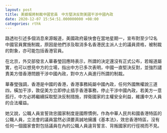 ```yaml
---
layout: post
title: 美據報將制裁中國官員　中方堅決反對美國干涉中國內政
date: 2020-12-07 15:54:51.000000000 +08:00
categories: rthk
---
```


路透社引述多個消息來源報道，美國政府最快會在當地星期一，宣布對至少12名中國官員實施制裁，原因是他們涉及取消多名香港民主派人士的議員資格，被制裁的對象，亦可能包括香港官員。

在北京，外交部發言人華春瑩回應時表示，所謂的決定還沒有正式公布，若報道屬實，也可以想見中方的立場，指出中方已多次表明，中國一直堅決反對，並強烈譴責美方借香港問題干涉中國內政，對中方人員進行所謂的制裁。

華春瑩強調，香港是中國的香港，香港事務純屬中國內政，任何外國無權說三道四，橫加干涉，敦促美方立即停止插手香港事務，停止干涉中國內政，若美方一意孤行，中方必將繼續採取堅決反制措施，捍衛國家的主權安全利益，維護中方人員的合法權益。

她又說，公職人員宣誓效忠國家制度是國際慣例，作為中華人民共和國香港特區的公職人員，立法會的議員當然必須要真誠地擁護《基本法》，效忠香港特區，沒有任何一個國家會對包括議員在內的公職人員違背誓言、背叛國家的行徑視而不見。
